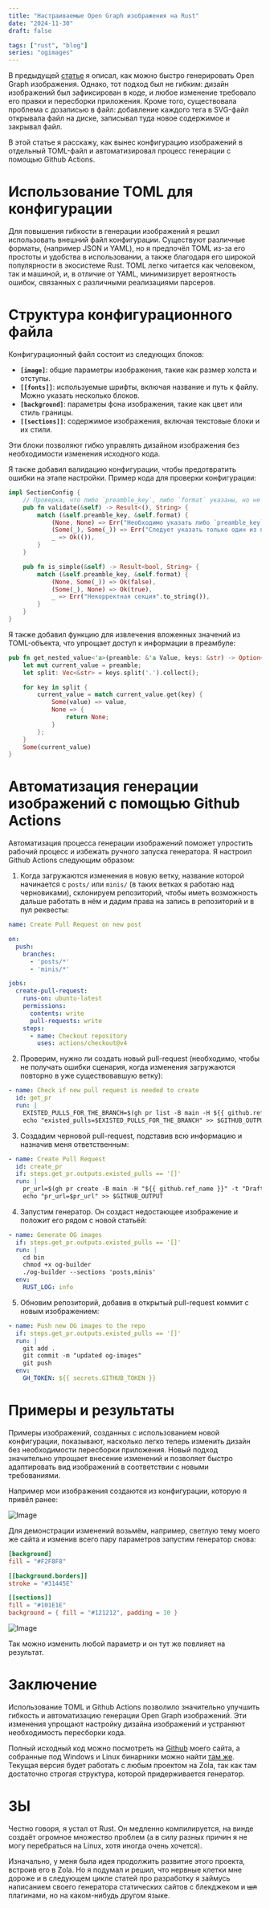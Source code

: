 ```yaml
---
title: "Настраиваемые Open Graph изображения на Rust"
date: "2024-11-30"
draft: false

tags: ["rust", "blog"]
series: "ogimages"
---
```


В предыдущей [статье](/posts/better-ogimages-rust) я описал, как можно быстро генерировать Open Graph изображения. Однако, тот подход был не гибким: дизайн изображений был зафиксирован в коде, и любое изменение требовало его правки и пересборки приложения. Кроме того, существовала проблема с дозаписью в файл: добавление каждого тега в SVG-файл открывала файл на диске, записывал туда новое содержимое и закрывал файл.

В этой статье я расскажу, как вынес конфигурацию изображений в отдельный TOML-файл и автоматизировал процесс генерации с помощью Github Actions.

<!--more-->

# Использование TOML для конфигурации

Для повышения гибкости в генерации изображений я решил использовать внешний файл конфигурации. Существуют различные форматы, (например JSON и YAML), но я предпочёл TOML из-за его простоты и удобства в использовании, а также благодаря его широкой популярности в экосистеме Rust. TOML легко читается как человеком, так и машиной, и, в отличие от YAML, минимизирует вероятность ошибок, связанных с различными реализациями парсеров.

# Структура конфигурационного файла

Конфигурационный файл состоит из следующих блоков:

- **`[image]`**: общие параметры изображения, такие как размер холста и отступы.
- **`[[fonts]]`**: используемые шрифты, включая название и путь к файлу. Можно указать несколько блоков.
- **`[background]`**: параметры фона изображения, такие как цвет или стиль границы.
- **`[[sections]]`**: содержимое изображения, включая текстовые блоки и их стили.

Эти блоки позволяют гибко управлять дизайном изображения без необходимости изменения исходного кода.

Я также добавил валидацию конфигурации, чтобы предотвратить ошибки на этапе настройки. Пример кода для проверки конфигурации:

```rust
impl SectionConfig {
    // Проверка, что либо `preamble_key`, либо `format` указаны, но не оба.
    pub fn validate(&self) -> Result<(), String> {
        match (&self.preamble_key, &self.format) {
            (None, None) => Err("Необходимо указать либо `preamble_key`, либо `format`.".to_string()),
            (Some(_), Some(_)) => Err("Следует указать только один из параметров: `preamble_key` или `format`.".to_string()),
            _ => Ok(()),
        }
    }

    pub fn is_simple(&self) -> Result<bool, String> {
        match (&self.preamble_key, &self.format) {
            (None, Some(_)) => Ok(false),
            (Some(_), None) => Ok(true),
            _ => Err("Некорректная секция".to_string()),
        }
    }
}
```

Я также добавил функцию для извлечения вложенных значений из TOML-объекта, что упрощает доступ к информации в преамбуле:

```rust
pub fn get_nested_value<'a>(preamble: &'a Value, keys: &str) -> Option<&'a Value> {
    let mut current_value = preamble;
    let split: Vec<&str> = keys.split('.').collect();

    for key in split {
        current_value = match current_value.get(key) {
            Some(value) => value,
            None => {
                return None;
            }
        };
    }
    Some(current_value)
}
```

# Автоматизация генерации изображений с помощью Github Actions

Автоматизация процесса генерации изображений поможет упростить рабочий процесс и избежать ручного запуска генератора. Я настроил Github Actions следующим образом:

1. Когда загружаются изменения в новую ветку, название которой начинается с `posts/` или `minis/` (в таких ветках я работаю над черновиками), склонируем репозиторий, чтобы иметь возможность дальше работать в нём и дадим права на запись в репозиторий и в пул реквесты:

```yaml
name: Create Pull Request on new post

on:
  push:
    branches:
      - 'posts/*'
      - 'minis/*'

jobs:
  create-pull-request:
    runs-on: ubuntu-latest
    permissions:
      contents: write
      pull-requests: write
    steps:
      - name: Checkout repository
        uses: actions/checkout@v4
```

2. Проверим, нужно ли создать новый pull-request (необходимо, чтобы не получать ошибки сценария, когда изменения загружаются повторно в уже существовавшую ветку):

```yaml
- name: Check if new pull request is needed to create
  id: get_pr
  run: |
    EXISTED_PULLS_FOR_THE_BRANCH=$(gh pr list -B main -H ${{ github.ref_name }} --json id)
    echo "existed_pulls=$EXISTED_PULLS_FOR_THE_BRANCH" >> $GITHUB_OUTPUT
```

3. Создадим черновой pull-request, подставив всю информацию и назначив меня ответственным:

```yaml
- name: Create Pull Request
  id: create_pr
  if: steps.get_pr.outputs.existed_pulls == '[]'
  run: |
    pr_url=$(gh pr create -B main -H "${{ github.ref_name }}" -t "Draft of ${{ github.ref_name }}" -b "This pull request contains the draft for the new post." -a dadyarri -d)
    echo "pr_url=$pr_url" >> $GITHUB_OUTPUT
```

4. Запустим генератор. Он создаст недостающее изображение и положит его рядом с новой статьёй:

```yaml
- name: Generate OG images
  if: steps.get_pr.outputs.existed_pulls == '[]'
  run: |
    cd bin
    chmod +x og-builder
    ./og-builder --sections 'posts,minis'
  env:
    RUST_LOG: info
```

5. Обновим репозиторий, добавив в открытый pull-request коммит с новым изображением:

```yaml
- name: Push new OG images to the repo
  if: steps.get_pr.outputs.existed_pulls == '[]'
  run: |
    git add .
    git commit -m "updated og-images"
    git push
  env:
    GH_TOKEN: ${{ secrets.GITHUB_TOKEN }}
```

# Примеры и результаты

Примеры изображений, созданных с использованием новой конфигурации, показывают, насколько легко теперь изменить дизайн без необходимости пересборки приложения. Новый подход значительно упрощает внесение изменений и позволяет быстро адаптировать вид изображений в соответствии с новыми требованиями.

Например мои изображения создаются из конфигурации, которую я привёл ранее:

![Image](og-image.png)

Для демонстрации изменений возьмём, например, светлую тему моего же сайта и изменив всего пару параметров запустим генератор снова:

```toml
[background]
fill = "#F2F8F8"

[[background.borders]]
stroke = "#31445E"

[[sections]]
fill = "#101E1E"
background = { fill = "#121212", padding = 10 }
```

![Image](1.png)

Так можно изменить любой параметр и он тут же повлияет на результат.

# Заключение

Использование TOML и Github Actions позволило значительно улучшить гибкость и автоматизацию генерации Open Graph изображений. Эти изменения упрощают настройку дизайна изображений и устраняют необходимость пересборки кода.

Полный исходный код можно посмотреть на [Github](https://github.com/dadyarri/portfolio/tree/main/og-builder) моего сайта, а собранные под Windows и Linux бинарники можно найти [там же](https://github.com/dadyarri/portfolio/tree/main/bin). Текущая версия будет работать с любым проектом на Zola, так как там достаточно строгая структура, которой придерживается генератор.

# ЗЫ

Честно говоря, я устал от Rust. Он медленно компилируется, на винде создаёт огромное множество проблем (а в силу разных причин я не могу перебраться на Linux, хотя иногда очень хочется).

Изначально, у меня была идея продолжить развитие этого проекта, встроив его в Zola. Но я подумал и решил, что нервные клетки мне дороже и в следующем цикле статей про разработку я займусь написанием своего генератора статических сайтов с блекджеком и ~~шл~~ плагинами, но на каком-нибудь другом языке.
